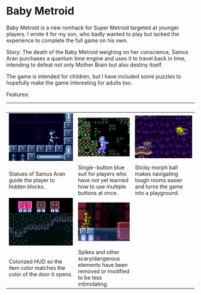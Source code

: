 Baby Metroid
============

Baby Metroid is a new romhack for Super Metroid targeted at younger
players.  I wrote it for my son, who badly wanted to play but lacked the
experience to complete the full game on his own.

Story: The death of the Baby Metroid weighing on her conscience, Samus
Aran purchases a quantum time engine and uses it to travel back in time,
intending to defeat not only Mother Brain but also destiny itself.

The game is intended for children, but I have included some puzzles to
hopefully make the game interesting for adults too.

Features:

| &nbsp;&nbsp;&nbsp;&nbsp;&nbsp;&nbsp;&nbsp;&nbsp;&nbsp;&nbsp;&nbsp;&nbsp;&nbsp;&nbsp;&nbsp;&nbsp;&nbsp;&nbsp;&nbsp;&nbsp;&nbsp;&nbsp;&nbsp;&nbsp;&nbsp;&nbsp;&nbsp;&nbsp;&nbsp;&nbsp;&nbsp;&nbsp;&nbsp;&nbsp;&nbsp;&nbsp;&nbsp;&nbsp;&nbsp;&nbsp;&nbsp; | &nbsp;&nbsp;&nbsp;&nbsp;&nbsp;&nbsp;&nbsp;&nbsp;&nbsp;&nbsp;&nbsp;&nbsp;&nbsp;&nbsp;&nbsp;&nbsp;&nbsp;&nbsp;&nbsp;&nbsp;&nbsp;&nbsp;&nbsp;&nbsp;&nbsp;&nbsp;&nbsp;&nbsp;&nbsp;&nbsp;&nbsp;&nbsp; | &nbsp;&nbsp;&nbsp;&nbsp;&nbsp;&nbsp;&nbsp;&nbsp;&nbsp;&nbsp;&nbsp;&nbsp;&nbsp;&nbsp;&nbsp;&nbsp;&nbsp;&nbsp;&nbsp;&nbsp;&nbsp;&nbsp;&nbsp;&nbsp;&nbsp;&nbsp;&nbsp;&nbsp;&nbsp;&nbsp;&nbsp;&nbsp;&nbsp;&nbsp;&nbsp;&nbsp; |
| -------- | -------- | -------- |
| ![](/images/samus_statue.png) | ![](./images/blue_suit.png) | ![](./images/catch_a_ride.png) |
| Statues of Samus Aran guide the player to hidden blocks.| Single-button blue suit for players who have not yet learned how to use multiple buttons at once. | Sticky morph ball makes navigating tough rooms easier and turns the game into a playground.|
| ![](./images/color_hud.png) | ![](./images/no_spikes.png) | |
Colorized HUD so the item color matches the color of the door it opens. | Spikes and other scary/dangerous elements have been removed or modified to be less intimidating. | |
